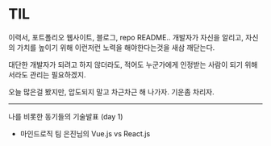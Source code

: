 # TIL

이력서, 포트폴리오 웹사이트, 블로그, repo README..
개발자가 자신을 알리고, 자신의 가치를 높이기 위해 이런저런 노력을 해야한다는것을 새삼 깨닫는다.

대단한 개발자가 되려고 하지 않더라도, 적어도 누군가에게 인정받는 사람이 되기 위해서라도 관리는 필요하겠지.

오늘 많은걸 봤지만, 압도되지 말고 차근차근 해 나가자. 기운좀 차리자.

---

나를 비롯한 동기들의 기술발표 (day 1)

- 마인드로직 팀
은진님의 Vue.js vs React.js

<!--stackedit_data:
eyJoaXN0b3J5IjpbMTkyMDk1MjU1NiwtMTcxOTk0OTE2NywtNT
UyNDk0NTk1XX0=
-->